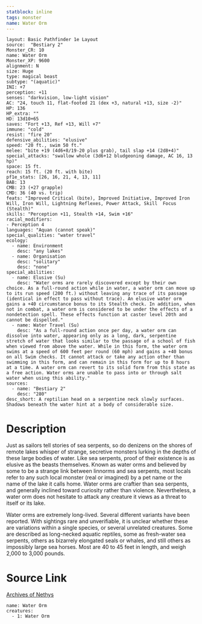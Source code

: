 ```yaml
---
statblock: inline
tags: monster
name: Water Orm
---
```

```statblock
layout: Basic Pathfinder 1e Layout
source:  "Bestiary 2"
Monster_CR: 10
name: Water Orm
Monster_XP: 9600
alignment: N
size: Huge
type: magical beast
subtype: "(aquatic)"
INI: +7
perception: +11
senses: "darkvision, low-light vision"
AC: "24, touch 11, flat-footed 21 (dex +3, natural +13, size -2)"
HP: 136
HP_extra: ""
HD: 13d10+65
saves: "Fort +13, Ref +13, Will +7"
immune: "cold"
resist: "fire 20"
defensive_abilities: "elusive"
speed: "20 ft., swim 50 ft."
melee: "bite +19 (4d6+8/19-20 plus grab), tail slap +14 (2d8+4)"
special_attacks: "swallow whole (3d6+12 bludgeoning damage, AC 16, 13 hp)"
space: 15 ft.
reach: 15 ft. (20 ft. with bite)
pf1e_stats: [26, 16, 21, 4, 13, 11]
BAB: 13
CMB: 23 (+27 grapple)
CMD: 36 (40 vs. trip)
feats: "Improved Critical (bite), Improved Initiative, Improved Iron Will, Iron Will, Lightning Reflexes, Power Attack, Skill  Focus (Stealth)"
skills: "Perception +11, Stealth +14, Swim +16"
racial_modifiers:
- Perception 4
languages: "Aquan (cannot speak)"
special_qualities: "water travel"
ecology:
  - name: Environment
    desc: "any lakes"
  - name: Organisation
    desc: "solitary"
    desc: "none"
special_abilities:
  - name: Elusive (Su)
    desc: "Water orms are rarely discovered except by their own choice. As a full-round action while in water, a water orm can move up to its run speed (200 ft.) without leaving any trace of its passage (identical in effect to pass without trace). An elusive water orm gains a +40 circumstance bonus to its Stealth check. In addition, when not in combat, a water orm is considered to be under the effects of a nondetection spell. These effects function at caster level 20th and cannot be dispelled."
  - name: Water Travel (Su)
    desc: "As a full-round action once per day, a water orm can dissolve into water, appearing only as a long, dark, serpentine stretch of water that looks similar to the passage of a school of fish when viewed from above the water. While in this form, the water orm swims at a speed of 600 feet per round (60 mph) and gains a +40 bonus on all Swim checks. It cannot attack or take any action other than swimming in this form, and can remain in this form for up to 8 hours at a time. A water orm can revert to its solid form from this state as a free action. Water orms are unable to pass into or through salt water when using this ability."
sources:
  - name: "Bestiary 2"
    desc: "280"
desc_short: A reptilian head on a serpentine neck slowly surfaces. Shadows beneath the water hint at a body of considerable size.
```
# Description
Just as sailors tell stories of sea serpents, so do denizens on the shores of remote lakes whisper of strange, secretive monsters lurking in the depths of these large bodies of water. Like sea serpents, proof of their existence is as elusive as the beasts themselves. Known as water orms and believed by some to be a strange link between linnorms and sea serpents, most locals refer to any such local monster (real or imagined) by a pet name or the name of the lake it calls home. Water orms are craftier than sea serpents, and generally inclined toward curiosity rather than violence. Nevertheless, a water orm does not hesitate to attack any creature it views as a threat to itself or its lake.

Water orms are extremely long-lived. Several different variants have been reported. With sightings rare and unverifiable, it is unclear whether these are variations within a single species, or several unrelated creatures. Some are described as long-necked aquatic reptiles, some as fresh-water sea serpents, others as bizarrely elongated seals or whales, and still others as impossibly large sea horses. Most are 40 to 45 feet in length, and weigh 2,000 to 3,000 pounds.
# Source Link
[Archives of Nethys](https://aonprd.com/MonsterDisplay.aspx?ItemName=Water%20Orm)
```encounter-table
name: Water Orm
creatures:
  - 1: Water Orm
```
